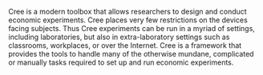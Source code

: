 Cree is a modern toolbox that allows researchers to design and conduct economic experiments. Cree places very few restrictions on the devices facing subjects. Thus Cree experiments can be run in a myriad of settings, including laboratories, but also in extra-laboratory settings such as classrooms, workplaces, or over the Internet. Cree is a framework that provides the tools to handle many of the otherwise mundane, complicated or manually tasks required to set up and run economic experiments.